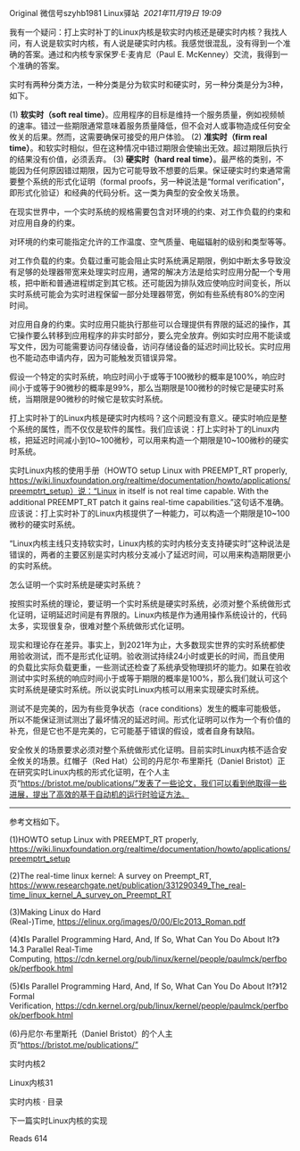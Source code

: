 Original 微信号szyhb1981 Linux驿站
 _2021年11月19日 19:09_

我有一个疑问：打上实时补丁的Linux内核是软实时内核还是硬实时内核？我找人问，有人说是软实时内核，有人说是硬实时内核。我感觉很混乱，没有得到一个准确的答案。通过和内核专家保罗·E·麦肯尼（Paul E. McKenney）交流，我得到一个准确的答案。  

实时有两种分类方法，一种分类是分为软实时和硬实时，另一种分类是分为3种，如下。

(1) **软实时（soft real time）**。应用程序的目标是维持一个服务质量，例如视频帧的速率。错过一些期限通常意味着服务质量降低，但不会对人或事物造成任何安全攸关的后果。然而，这需要确保可接受的用户体验。
(2) **准实时（firm real time）**。和软实时相似，但在这种情况中错过期限会使输出无效。超过期限后执行的结果没有价值，必须丢弃。
(3) **硬实时（hard real time）**。最严格的类别，不能因为任何原因错过期限，因为它可能导致不想要的后果。保证硬实时约束通常需要整个系统的形式化证明（formal proofs，另一种说法是“formal verification”，即形式化验证）和经典的代码分析。这一类为典型的安全攸关场景。

在现实世界中，一个实时系统的规格需要包含对环境的约束、对工作负载的约束和对应用自身的约束。

对环境的约束可能指定允许的工作温度、空气质量、电磁辐射的级别和类型等等。

对工作负载的约束。负载过重可能会阻止实时系统满足期限，例如中断太多导致没有足够的处理器带宽来处理实时应用，通常的解决方法是给实时应用分配一个专用核，把中断和普通进程绑定到其它核。还可能因为排队效应使响应时间变长，所以实时系统可能会为实时进程保留一部分处理器带宽，例如有些系统有80%的空闲时间。

对应用自身的约束。实时应用只能执行那些可以合理提供有界限的延迟的操作，其它操作要么转移到应用程序的非实时部分，要么完全放弃。例如实时应用不能读或写文件，因为可能需要访问存储设备，访问存储设备的延迟时间比较长。实时应用也不能动态申请内存，因为可能触发页错误异常。

假设一个特定的实时系统，响应时间小于或等于100微秒的概率是100%，响应时间小于或等于90微秒的概率是99%，那么当期限是100微秒的时候它是硬实时系统，当期限是90微秒的时候它是软实时系统。

打上实时补丁的Linux内核是硬实时内核吗？这个问题没有意义。硬实时响应是整个系统的属性，而不仅仅是软件的属性。我们应该说：打上实时补丁的Linux内核，把延迟时间减小到10~100微秒，可以用来构造一个期限是10~100微秒的硬实时系统。

实时Linux内核的使用手册（HOWTO setup Linux with PREEMPT_RT properly, https://wiki.linuxfoundation.org/realtime/documentation/howto/applications/preemptrt_setup）说：“Linux in itself is not real time capable. With the additional PREEMPT_RT patch it gains real-time capabilities.”这句话不准确。应该说：打上实时补丁的Linux内核提供了一种能力，可以构造一个期限是10~100微秒的硬实时系统。

“Linux内核主线只支持软实时，Linux内核的实时内核分支支持硬实时”这种说法是错误的，两者的主要区别是实时内核分支减小了延迟时间，可以用来构造期限更小的实时系统。

怎么证明一个实时系统是硬实时系统？

按照实时系统的理论，要证明一个实时系统是硬实时系统，必须对整个系统做形式化证明，证明延迟时间是有界限的。Linux内核是作为通用操作系统设计的，代码太多，实现很复杂，很难对整个系统做形式化证明。

现实和理论存在差异。事实上，到2021年为止，大多数现实世界的实时系统都使用验收测试，而不是形式化证明。验收测试持续24小时或更长的时间，而且使用的负载比实际负载更重，一些测试还检查了系统承受物理损坏的能力。如果在验收测试中实时系统的响应时间小于或等于期限的概率是100%，那么我们就认可这个实时系统是硬实时系统。所以说实时Linux内核可以用来实现硬实时系统。

测试不是完美的，因为有些竞争状态（race conditions）发生的概率可能极低，所以不能保证测试测出了最坏情况的延迟时间。形式化证明可以作为一个有价值的补充，但是它也不是完美的，它可能基于错误的假设，或者自身有缺陷。

安全攸关的场景要求必须对整个系统做形式化证明。目前实时Linux内核不适合安全攸关的场景。红帽子（Red Hat）公司的丹尼尔·布里斯托（Daniel Bristot）正在研究实时Linux内核的形式化证明，在个人主页“https://bristot.me/publications/”发表了一些论文，我们可以看到他取得一些进展，提出了高效的基于自动机的运行时验证方法。

---

参考文档如下。

(1)HOWTO setup Linux with PREEMPT_RT properly, https://wiki.linuxfoundation.org/realtime/documentation/howto/applications/preemptrt_setup

(2)The real-time linux kernel: A survey on Preempt_RT, https://www.researchgate.net/publication/331290349_The_real-time_linux_kernel_A_survey_on_Preempt_RT

(3)Making Linux do Hard (Real-)Time, https://elinux.org/images/0/00/Elc2013_Roman.pdf

(4)《Is Parallel Programming Hard, And, If So, What Can You Do About It?》14.3 Parallel Real-Time Computing, https://cdn.kernel.org/pub/linux/kernel/people/paulmck/perfbook/perfbook.html

(5)《Is Parallel Programming Hard, And, If So, What Can You Do About It?》12 Formal Verification, https://cdn.kernel.org/pub/linux/kernel/people/paulmck/perfbook/perfbook.html

(6)丹尼尔·布里斯托（Daniel Bristot）的个人主页“https://bristot.me/publications/”

实时内核2

Linux内核31

实时内核 · 目录

下一篇实时Linux内核的实现

Reads 614

​
